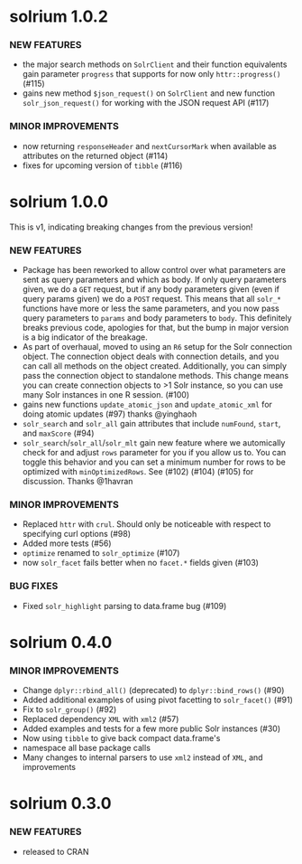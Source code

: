 solrium 1.0.2
=============

### NEW FEATURES

* the major search methods on `SolrClient` and their function equivalents gain parameter `progress` that supports for now only `httr::progress()` (#115)
* gains new method `$json_request()` on `SolrClient` and new function `solr_json_request()` for working with the JSON request API (#117)

### MINOR IMPROVEMENTS

* now returning `responseHeader` and `nextCursorMark` when available as attributes on the returned object (#114)
* fixes for upcoming version of `tibble` (#116)


solrium 1.0.0
=============

This is v1, indicating breaking changes from the previous version!

### NEW FEATURES

* Package has been reworked to allow control over what parameters are sent
as query parameters and which as body. If only query parameters given, we do a
`GET` request, but if any body parameters given (even if query params given)
we do a `POST` request.  This means that all `solr_*` functions have more or
less the same parameters, and you now pass query parameters to `params` and
body parameters to `body`. This definitely breaks previous code, apologies
for that, but the bump in major version is a big indicator of the breakage.
* As part of overhaual, moved to using an `R6` setup for the Solr connection
object. The connection object deals with connection details, and you can call
all methods on the object created. Additionally, you can simply
pass the connection object to standalone methods. This change means
you can create connection objects to >1 Solr instance, so you can use many
Solr instances in one R session. (#100)
* gains new functions `update_atomic_json` and `update_atomic_xml` for doing
atomic updates (#97) thanks @yinghaoh
* `solr_search` and `solr_all` gain attributes that include `numFound`,
`start`, and `maxScore` (#94)
* `solr_search`/`solr_all`/`solr_mlt` gain new feature where we automically
check for and adjust `rows` parameter for you if you allow us to.
You can toggle this behavior and you can set a minimum number for rows
to be optimized with `minOptimizedRows`. See (#102) (#104) (#105) for
discussion. Thanks @1havran

### MINOR IMPROVEMENTS

* Replaced `httr` with `crul`. Should only be noticeable with respect
to specifying curl options (#98)
* Added more tests (#56)
* `optimize` renamed to `solr_optimize` (#107)
* now `solr_facet` fails better when no `facet.*` fields given (#103)

### BUG FIXES

* Fixed `solr_highlight` parsing to data.frame bug (#109)


solrium 0.4.0
=============

### MINOR IMPROVEMENTS

* Change `dplyr::rbind_all()` (deprecated) to `dplyr::bind_rows()` (#90)
* Added additional examples of using pivot facetting to `solr_facet()` (#91)
* Fix to `solr_group()` (#92)
* Replaced dependency `XML` with `xml2` (#57)
* Added examples and tests for a few more public Solr instances (#30)
* Now using `tibble` to give back compact data.frame's
* namespace all base package calls
* Many changes to internal parsers to use `xml2` instead of `XML`, and
improvements

solrium 0.3.0
=============

### NEW FEATURES

* released to CRAN
